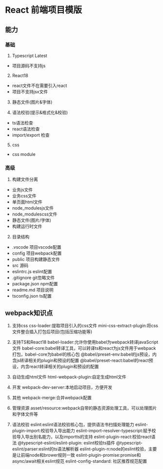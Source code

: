 # React 前端项目模版

## 能力

### 基础
1. Typescript Latest
 - 项目源码不支持js

2. React18
 - react文件不在需要引入react
 - 项目不支持jsx文件

3. 静态文件(图片&字体)

4. 语法校验(提示&格式化&校验)
  - ts语法检查
  - react语法检查
  - import/export 检查
5. css
  - css module

### 高级
1. 构建文件分离
 - 业务js文件
 - 业务css文件
 - 单页面html文件
 - node_modulesjs文件
 - node_modulescss文件
 - 静态文件(图片/字体)
 - 构建运行时文件

2. 目录结构
 - .vscode 项目vscode配置
 - config 项目webpack配置
 - public 项目构建静态文件
 - src 源码
 - eslintrc.js eslint配置
 - .gitignore git忽略文件
 - package.json npm配置
 - readme.md 项目说明
 - tsconfig.json ts配置

## webpack知识点

1. 支持css
css-loader:提取项目引入的css文件
mini-css-extract-plugin:将css文件整合插入打包后项目(包括压缩功能等)

2. 支持TS和React18
babel-loader:允许你使用babel为webpack转译javaScript文件
babel-core:babel转译工具，可以转译ts和react为js文件用于webpack打包，babel-core为babel的核心包
@babel/preset-env:babel的js预设，内含js转译相关的plugin和预设的配置
@babel/preset-react:babel的react预设，内含react转译相关的plugin和预设的配置

3. 自动生成html文件
html-webpack-plugin:自定生成html文件

4. 开发
webpack-dev-server:本地启动项目，方便开发

5. 其他
webpack-merge:合并webpack配置

6. 管理资源
asset/resource:webpack自带的静态资源处理工具，可以处理图片和字体文件等

7. 语法校验
eslint:eslint语法校验核心包，提供语法书扫描处理能力
eslint-plugin-import:校验导入导出能力
eslint-import-resolver-typescript:赋予校验导入导出别名能力，以及importts的支持
eslint-plugin-react:校验react语法
@typescript-eslint/eslint-plugin: eslint校验ts插件
@typescript-eslint/parser:eslint的ts语法解析器
eslint-plugin-n:node的eslint校验，主要是让前端node和brower规则一致
eslint-plugin-promise:promise和async/await相关eslint规范
eslint-config-standard: 社区推荐规范配置